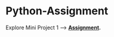 # Python-Assignment
Explore Mini Project 1 --> 
**<a href="https://github.com/Cotton-web/Python-Assignment/blob/main/Mini_Project_1.ipynb"> Assignment</a>.**
